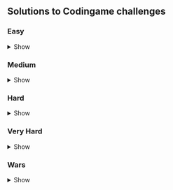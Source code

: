 ## Solutions to Codingame challenges

### Easy
<details>
<summary>Show</summary>

**Go**
- [The Descent](https://www.codingame.com/ide/puzzle/the-descent)
- [Onboarding](https://www.codingame.com/ide/puzzle/onboarding)

**Java**
- [Temperatures](https://www.codingame.com/ide/puzzle/temperatures)

**JavaScript**
- [1D bush fire](https://www.codingame.com/ide/puzzle/1d-bush-fire)
- [1D spreadsheet](https://www.codingame.com/ide/puzzle/1d-spreadsheet) **UNFINISHED (67%) - prob needs recursive approach** 
- [A Child's Play](https://www.codingame.com/ide/puzzle/a-childs-play) **UNFINISHED (81%)**
- [ASCII Art](https://www.codingame.com/ide/puzzle/ascii-art)
- [Asteroids](https://www.codingame.com/ide/puzzle/asteroids)
- [Chuck Norris](https://www.codingame.com/ide/puzzle/chuck-norris)
- [Detective Pikaptcha - Episode 1](https://www.codingame.com/ide/puzzle/detective-pikaptcha-ep1)
- [Horse-racing Duals](https://www.codingame.com/ide/puzzle/horse-racing-duals)
- [How time flies](https://www.codingame.com/ide/puzzle/how-time-flies)
- [Longest sequences of 1s](https://www.codingame.com/training/easy/create-the-longest-sequence-of-1s)
- [Mars Lander - Episode 1](https://www.codingame.com/ide/puzzle/mars-lander-episode-1)
- [Mime Type](https://www.codingame.com/ide/puzzle/mime-type)
- [Reverse Minesweeper](https://www.codingame.com/ide/puzzle/reverse-minesweeper)
- [Rock Paper Scissor Lizard Spock](https://www.codingame.com/ide/puzzle/rock-paper-scissors-lizard-spock)
- [Robot Show](https://www.codingame.com/ide/puzzle/robot-show)
- [Sudoku Checker](https://www.codingame.com/training/easy/sudoku-validator/solution?id=20448622)
- [Tree Paths](https://www.codingame.com/training/easy/tree-paths)

**Python**
- [Power of Thor - Episode 1](https://www.codingame.com/training/easy/power-of-thor-episode-1)
- [Rugby Score](https://www.codingame.com/ide/puzzle/rugby-score)
</details>

### Medium
<details>
<summary>Show</summary>

- [Don't Panic - Episode 1](https://www.codingame.com/ide/puzzle/don't-panic-episode-1)
- [The Last Crusade - Episode 1](https://www.codingame.com/ide/puzzle/the-last-crusade-episode-1)
</details>

### Hard
<details>
<summary>Show</summary>

- [Longest Palindrome](https://www.codingame.com/ide/puzzle/longest-palindrome) Inspired by: [this article](https://dev.to/urfan/leetcode-longest-palindromic-substring-with-javascript-544p)
- [Mini Sudoku Solver](https://www.codingame.com/ide/puzzle/mini-sudoku-solver)
</details>

### Very Hard
<details>
<summary>Show</summary>
</details>

### Wars
<details>
<summary>Show</summary>

- [Coders Strike Back](https://www.codingame.com/ide/puzzle/coders-strike-back)
</details>